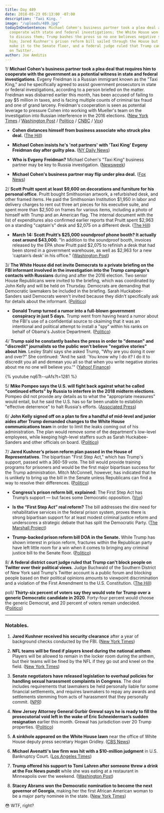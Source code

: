 ```yaml
---
title: Day 489
date: 2018-05-23 05:13:00 -07:00
description: 'Taxi King. '
image: "/uploads/489.jpg"
todayInOneSentence: Michael Cohen's business partner took a plea deal and agreed to
  cooperate with state and federal investigations; the White House won't invite Democrats
  to discuss them; Trump bashes the press so no one believes negative stories about
  him; Jared Kushner's prison reform bill sailed through the House but likely won't
  make it to the Senate floor, and a federal judge ruled that Trump can't block people
  on Twitter.
author: Joe Amditis
---
```


1/ **Michael Cohen's business partner took a plea deal that requires him to cooperate with the government as a potential witness in state and federal investigations**. Evgeny Freidman is a Russian immigrant known as the "Taxi King," and he specifically agreed to assist government prosecutors in state or federal investigations, according to a person briefed on the matter. Freidman was disbarred earlier this month, has been accused of failing to pay $5 million in taxes, and is facing multiple counts of criminal tax fraud and one of grand larceny. Freidman's cooperation is seen as potential leverage to pressure Cohen into working with Mueller's team on the investigation into Russian interference in the 2016 elections. ([New York Times](https://www.nytimes.com/2018/05/22/nyregion/michael-cohen-trump-taxi-cooperation.html) / [Washington Post](https://www.washingtonpost.com/news/the-fix/wp/2018/05/22/a-big-shoe-drops-in-the-mueller-probe-as-the-taxi-king-flips/?noredirect=on) / [Politico](https://www.politico.com/story/2018/05/23/evgeny-freidman-cohen-partner-pleads-guilty-603435) / [CNBC](https://www.cnbc.com/2018/05/22/michael-cohens-business-partner-evgeny-freidman-agrees-to-cooperate-as-part-of-plea-deal-nyt.html) / [Vox](https://www.vox.com/2018/5/22/17382138/michael-cohen-evgeny-freidman-taxi-king))

* **Cohen distances himself from business associate who struck plea deal.** ([The Hill](http://thehill.com/blogs/blog-briefing-room/388958-cohen-distances-himself-from-business-associate-who-struck-plea-deal))

* **Michael Cohen insists he's 'not partners' with 'Taxi King' Evgeny Freidman day after guilty plea.** ([NY Daily News](http://www.nydailynews.com/news/politics/michael-cohen-not-connected-taxi-big-evgeny-freidman-article-1.4005203))

* **Who is Evgeny Freidman?** Michael Cohen's "Taxi King" business partner may be key to Russia investigation. ([Newsweek](http://www.newsweek.com/michael-cohen-evgeny-freidman-russia-investigation-trump-mueller-939851))

* **Michael Cohen's business partner may flip under plea deal.** ([Fox News](http://www.foxnews.com/politics/2018/05/23/michael-cohens-business-partner-may-flip-under-plea-deal.html))

2/ **Scott Pruitt spent at least $9,600 on decorations and furniture for his personal office**. Pruitt bought Smithsonian artwork, a refurbished desk, and other framed items. He paid the Smithsonian Institution $1,950 in labor and delivery charges to rent out three art pieces for his executive suite, and spent more than $2,500 on frames for various items, including a photo of himself with Trump and an American flag. The internal document with the list of expenditures also confirmed earlier reports that Pruitt spent $2,963 on a standing "captain's" desk and $2,075 on a different desk. ([The Hill](http://thehill.com/policy/energy-environment/388895-pruitt-spent-at-least-9600-on-office-decor-restored-desks-email))

* **March 14: Scott Pruitt’s $25,000 soundproof phone booth? It actually cost around $43,000.** "In addition to the soundproof booth, invoices released by the EPA show Pruitt paid $2,075 to refinish a desk that had been stored in a government warehouse, as well as $2,963 for a new 'captain’s desk' in his office." ([Washington Post](https://www.washingtonpost.com/news/energy-environment/wp/2018/03/14/scott-pruitts-25000-soundproof-phone-booth-it-actually-cost-more-like-43000/?utm_term=.2ed8399c4d9a))

3/ **The White House did not invite Democrats to a private briefing on the FBI informant involved in the investigation into the Trump campaign's contacts with Russians** during and after the 2016 election. Two senior House Republicans were invited to the briefing, which was coordinated by John Kelly and will be held on Thursday. Democrats are demanding that Democratic lawmakers be included in the briefing. Sarah Huckabee-Sanders said Democrats weren't invited because they didn't specifically ask for details about the informant. ([Politico](https://www.politico.com/story/2018/05/22/fbi-informant-meeting-doj-gop-democrats-white-house-603275))

* **Donald Trump turned a rumor into a full-blown government conspiracy in just 5 days.** Trump went from having heard a rumor about the FBI's use of a confidential source to ckaiming that it was an intentional and political attempt to install a "spy" within his ranks on behalf of Obama's Justice Department. ([Politico](https://www.cnn.com/2018/05/23/politics/donald-trump-spygate/index.html))

4/ **Trump said he constantly bashes the press  in order to "demean" and "discredit" journalists so the public won't believe "negative stories" about him**. Lesley Stahl says she asked Trump, "Why are you doing it over and over?" She continued: "And he said: 'You know why I do it? I do it to discredit you all and demean you all so that when you write negative stories about me no one will believe you.'" ([Yahoo! Finance](https://uk.finance.yahoo.com/news/trump-told-lesley-stahl-bashes-200400865.html?soc_src=social-sh&soc_trk=tw))

{% youtube nq6Tt--uAfs?t=1281 %}

5/ **Mike Pompeo says the U.S. will fight back against what he called "continued efforts" by Russia to interfere in the 2018 midterm elections**. Pompeo did not provide any details as to what the "appropriate measures" would entail, but he said the U.S. has so far been unable to establish "effective deterrence" to halt Russia's efforts. ([Associated Press](https://apnews.com/8e511489492b4e0f8b8918c7354d26e4))

6/ **John Kelly signed off on a plan to fire a handful of mid-level and junior aides after Trump demanded changes to the White House communications team** in order to limit the leaks coming out of his administration. The plan would remove some of the department's low-level employees, while keeping high-level staffers such as Sarah Huckabee-Sanders and other officials on board. ([Politico](https://www.politico.com/story/2018/05/22/trump-communications-team-changes-603417))

7/ **Jared Kushner’s prison reform plan passed** **in the House of Representatives**. The bipartisan "First Step Act," which has Trump's support, passed with a 360-59 vote. The bill would provide training programs for prisoners and would be the first major bipartisan success for the Trump administration. Mitch McConnell, however, has indicated that he is unlikely to bring up the bill in the Senate unless Republicans can find a way to resolve their differences. ([Politico](https://www.politico.com/story/2018/05/22/house-easily-passes-prison-reform-bill-backed-by-white-house-603333))

* **Congress’s prison reform bill, explained:** The First Step Act has Trump’s support — but faces some Democratic opposition. ([Vox](https://www.vox.com/policy-and-politics/2018/5/22/17377324/first-step-act-prison-reform-congress))

* **Is the “First Step Act” real reform?** The bill addresses the dire need for rehabilitative services in the federal prison system, proves there is strong bipartisan support for at least modest criminal justice reform and underscores a strategic debate that has split the Democratic Party. ([The Marshall Project](https://www.themarshallproject.org/2018/05/22/is-the-first-step-act-real-reform))

* **Trump-backed prison reform bill DOA in the Senate.** While Trump has shown interest in prison reform, fractures within the Republican party have left little room for a win when it comes to bringing any criminal justice bill to the Senate floor. ([Politico](https://www.politico.com/story/2018/05/21/trump-prison-reform-senate-601983))

8/ **A federal district court judge ruled that Trump can't block people on Twitter over their political views**. Judge Buchwald of the Southern District of New York said Trump's Twitter account is a public forum and blocking people based on their political opinions amounts to viewpoint discrimination and a violation of the First Amendment to the U.S. Constitution. ([The Hill](http://thehill.com/regulation/389021-judge-rules-trump-cant-block-users-on-twitter)) 

poll/ **Thirty-six percent of voters say they would vote for Trump over a generic Democratic candidate in 2020**. Forty-four percent would choose the generic Democrat, and 20 percent of voters remain undecided. ([Politico](https://www.politico.com/story/2018/05/23/trump-democrats-2020-election-603421))

---

### Notables.

1. **Jared Kushner received his security clearance** after a year of background checks conducted by the FBI. ([New York Times](https://www.nytimes.com/2018/05/23/us/politics/jared-kushner-security-clearance.html))

2. **NFL teams will be fined if players kneel during the national anthem**. Players will be allowed to remain in the locker room during the anthem, but their teams will be fined by the NFL if they go out and kneel on the field. ([New York Times](https://www.nytimes.com/2018/05/23/sports/nfl-anthem-kneeling.html))

3. **Senate negotiators have released legislation to overhaul policies for handling sexual harassment complaints in Congress**. The deal includes requirements that lawmakers be held personally liable for some financial settlements, and requires lawmakers to repay any awards and settlements stemming from acts of harassment that they personally commit. ([NPR](https://www.npr.org/2018/05/22/613422280/senators-reach-tentative-deal-on-sexual-harassment-legislation))

4. **New Jersey Attorney General Gurbir Grewal says he is ready to  fill the prosecutorial void left in the wake of Eric Schneiderman’s sudden resignation** earlier this month. Grewal has jurisdiction over 20 Trump properties. ([Politico](https://www.politico.com/story/2018/05/23/new-jersey-attorney-general-trump-603284))

5. **A sinkhole appeared on the White House lawn** near the office of White House deputy press secretary Hogan Gridley. ([CBS News](https://www.cbsnews.com/news/sinkhole-appears-on-white-house-lawn/))

6. **Michael Avenatti's law firm was hit with a $10-million judgment** in U.S. Bankruptcy Court. ([Los Angeles Times](http://www.latimes.com/politics/la-na-pol-avenatti-bankruptcy-20180522-story.html))

7. **Trump offered his support to Tomi Lahren after someone threw a drink at the Fox News pundit** while she was eating at a restaurant in Minneapolis over the weekend. ([Washington Post](https://www.washingtonpost.com/politics/trump-takes-to-twitter-to-support-fox-news-pundit-who-had-a-drink-thrown-at-her/2018/05/23/e6c0b856-5e7e-11e8-9ee3-49d6d4814c4c_story.html))

8. **Stacey Abrams won the Democratic nomination to become the next governor of Georgia**, making her the first African American woman to be a major party nominee in the state. ([New York Times](https://www.nytimes.com/2018/05/22/us/politics/georgia-primary-abrams-results.html))

😳 WTF, right?